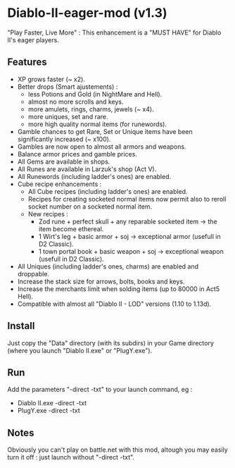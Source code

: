 Diablo-II-eager-mod (v1.3)
==========================

"Play Faster, Live More" : This enhancement is a "MUST HAVE" for Diablo II's eager players.

Features
--------
 * XP grows faster (~ x2).
 * Better drops (Smart ajustements) :
   * less Potions and Gold (in NightMare and Hell).
   * almost no more scrolls and keys.
   * more amulets, rings, charms, jewels (~ x4).
   * more uniques, set and rare.
   * more high quality normal items (for runewords).
 * Gamble chances to get Rare, Set or Unique items have been significantly increased (~ x100).
 * Gambles are now open to almost all armors and weapons.
 * Balance armor prices and gamble prices.
 * All Gems are available in shops.
 * All Runes are available in Larzuk's shop (Act V).
 * All Runewords (including ladder's ones) are enabled.
 * Cube recipe enhancements : 
   * All Cube recipes (including ladder's ones) are enabled.
   * Recipes for creating socketed normal items now permit also to reroll socket number on a socketed normal item.
   * New recipes :
     - Zod rune + perfect skull + any reparable socketed item -> the item become ethereal.
     - 1 Wirt's leg + basic armor + soj -> exceptional armor (usefull in D2 Classic).
     - 1 town portal book + basic weapon + soj -> exceptional weapon (usefull in D2 Classic).
 * All Uniques (including ladder's ones, charms) are enabled and droppable.
 * Increase the stack size for arrows, bolts, books and keys.
 * Increase the merchants limit when solding items (up to 80000 in Act5 Hell).
 * Compatible with almost all "Diablo II - LOD" versions (1.10 to 1.13d).

Install
-------
  Just copy the "Data" directory (with its subdirs) in your Game directory (where you launch "Diablo II.exe" or "PlugY.exe").

Run
---
  Add the parameters "-direct -txt" to your launch command, eg :
   * Diablo II.exe -direct -txt
   * PlugY.exe -direct -txt

Notes
-----
  Obviously you can't play on battle.net with this mod, altough you may easily turn it off : just launch without "-direct -txt".


